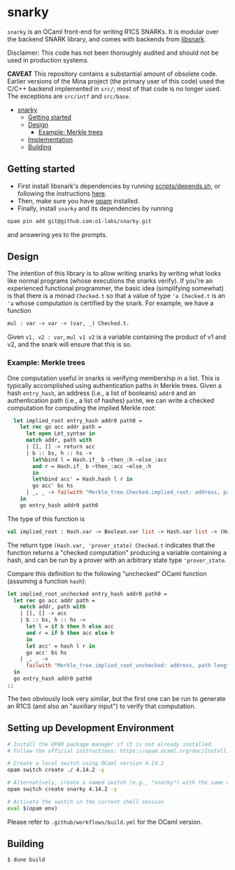 # snarky

`snarky` is an OCaml front-end for writing R1CS SNARKs.
It is modular over the backend SNARK library, and comes with backends
from [libsnark](https://github.com/scipr-lab/libsnark).

Disclaimer: This code has not been thoroughly audited and should not
be used in production systems.

**CAVEAT** This repository contains a substantial amount of obsolete
code. Earlier versions of the Mina project (the primary user of this
code) used the C/C++ backend implemented in `src/`; most of that code
is no longer used. The exceptions are `src/intf` and `src/base`.

- [snarky](#snarky)
  - [Getting started](#getting-started)
  - [Design](#design)
    - [Example: Merkle trees](#example-merkle-trees)
  - [Implementation](#implementation)
  - [Building](#building)

## Getting started

- First install libsnark's dependencies by running [scripts/depends.sh](scripts/depends.sh), or following the instructions [here](https://github.com/scipr-lab/libsnark#dependencies).
- Then, make sure you have [opam](https://opam.ocaml.org/doc/Install.html) installed.
- Finally, install `snarky` and its dependencies by running
```bash
opam pin add git@github.com:o1-labs/snarky.git
```
and answering yes to the prompts.

## Design

The intention of this library is to allow writing snarks by writing what looks
like normal programs (whose executions the snarks verify). If you're an experienced
functional programmer, the basic idea (simplifying somewhat) is that there is a monad
`Checked.t` so that a value of type `'a Checked.t` is an `'a` whose computation is
certified by the snark. For example, we have a function
```ocaml
mul : var -> var -> (var, _) Checked.t.
```
Given `v1, v2 : var`, `mul v1 v2` is a variable containing the product of v1 and v2,
and the snark will ensure that this is so.


### Example: Merkle trees

One computation useful in snarks is verifying membership in a list. This is
typically accomplished using authentication paths in Merkle trees. Given a
hash `entry_hash`, an address (i.e., a list of booleans) `addr0` and an
authentication path (i.e., a list of hashes) `path0`, we can write a checked
computation for computing the implied Merkle root:

```ocaml
  let implied_root entry_hash addr0 path0 =
    let rec go acc addr path =
      let open Let_syntax in
      match addr, path with
      | [], [] -> return acc
      | b :: bs, h :: hs ->
        let%bind l = Hash.if_ b ~then_:h ~else_:acc
        and r = Hash.if_ b ~then_:acc ~else_:h
        in
        let%bind acc' = Hash.hash l r in
        go acc' bs hs
      | _, _ -> failwith "Merkle_tree.Checked.implied_root: address, path length mismatch"
    in
    go entry_hash addr0 path0
```

The type of this function is
```ocaml
val implied_root : Hash.var -> Boolean.var list -> Hash.var list -> (Hash.var, 'prover_state) Checked.t
```
The return type `(Hash.var, 'prover_state) Checked.t` indicates that the function
returns a "checked computation" producing a variable containing a hash, and can be
run by a prover with an arbitrary state type `'prover_state`.

Compare this definition to the following "unchecked" OCaml function (assuming a function `hash`):
```ocaml
let implied_root_unchecked entry_hash addr0 path0 =
  let rec go acc addr path =
    match addr, path with
    | [], [] -> acc
    | b :: bs, h :: hs ->
      let l = if b then h else acc
      and r = if b then acc else h
      in
      let acc' = hash l r in
      go acc' bs hs
    | _, _ ->
      failwith "Merkle_tree.implied_root_unchecked: address, path length mismatch"
  in
  go entry_hash addr0 path0
;;
```
The two obviously look very similar, but the first one can be run to generate an R1CS
(and also an "auxiliary input") to verify that computation.

## Setting up Development Environment

```bash
# Install the OPAM package manager if it is not already installed.
# Follow the official instructions: https://opam.ocaml.org/doc/Install.html

# Create a local switch using OCaml version 4.14.2
opam switch create ./ 4.14.2 -y

# Alternatively, create a named switch (e.g., "snarky") with the same version
opam switch create snarky 4.14.2 -y

# Activate the switch in the current shell session
eval $(opam env)
```

Please refer to `.github/workflows/build.yml` for the OCaml version.

## Building

```
$ dune build
```
